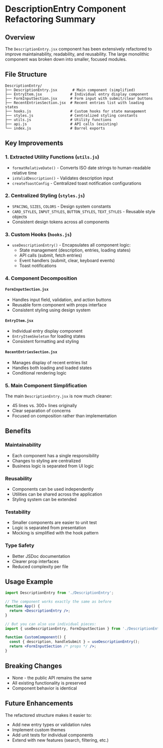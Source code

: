# DescriptionEntry Component Refactoring Summary

## Overview
The `DescriptionEntry.jsx` component has been extensively refactored to improve maintainability, readability, and reusability. The large monolithic component was broken down into smaller, focused modules.

## File Structure
```
DescriptionEntry/
├── DescriptionEntry.jsx       # Main component (simplified)
├── EntryItem.jsx             # Individual entry display component
├── FormInputSection.jsx      # Form input with submit/clear buttons
├── RecentEntriesSection.jsx  # Recent entries list with loading states
├── hooks.js                  # Custom hooks for state management
├── styles.js                 # Centralized styling constants
├── utils.js                  # Utility functions
├── api.js                    # API calls (existing)
└── index.js                  # Barrel exports
```

## Key Improvements

### 1. **Extracted Utility Functions** (`utils.js`)
- `formatRelativeDate()` - Converts ISO date strings to human-readable relative time
- `isValidDescription()` - Validates description input
- `createToastConfig` - Centralized toast notification configurations

### 2. **Centralized Styling** (`styles.js`)
- `SPACING`, `SIZES`, `COLORS` - Design system constants
- `CARD_STYLES`, `INPUT_STYLES`, `BUTTON_STYLES`, `TEXT_STYLES` - Reusable style objects
- Consistent design tokens across all components

### 3. **Custom Hooks** (`hooks.js`)
- `useDescriptionEntry()` - Encapsulates all component logic:
  - State management (description, entries, loading states)
  - API calls (submit, fetch entries)
  - Event handlers (submit, clear, keyboard events)
  - Toast notifications

### 4. **Component Decomposition**

#### `FormInputSection.jsx`
- Handles input field, validation, and action buttons
- Reusable form component with props interface
- Consistent styling using design system

#### `EntryItem.jsx`
- Individual entry display component
- `EntryItemSkeleton` for loading states
- Consistent formatting and styling

#### `RecentEntriesSection.jsx`
- Manages display of recent entries list
- Handles both loading and loaded states
- Conditional rendering logic

### 5. **Main Component Simplification**
The main `DescriptionEntry.jsx` is now much cleaner:
- 45 lines vs. 300+ lines originally
- Clear separation of concerns
- Focused on composition rather than implementation

## Benefits

### **Maintainability**
- Each component has a single responsibility
- Changes to styling are centralized
- Business logic is separated from UI logic

### **Reusability**
- Components can be used independently
- Utilities can be shared across the application
- Styling system can be extended

### **Testability**
- Smaller components are easier to unit test
- Logic is separated from presentation
- Mocking is simplified with the hook pattern

### **Type Safety**
- Better JSDoc documentation
- Clearer prop interfaces
- Reduced complexity per file

## Usage Example

```jsx
import DescriptionEntry from './DescriptionEntry';

// The component works exactly the same as before
function App() {
  return <DescriptionEntry />;
}

// But you can also use individual pieces:
import { useDescriptionEntry, FormInputSection } from './DescriptionEntry';

function CustomComponent() {
  const { description, handleSubmit } = useDescriptionEntry();
  return <FormInputSection /* props */ />;
}
```

## Breaking Changes
- None - the public API remains the same
- All existing functionality is preserved
- Component behavior is identical

## Future Enhancements
The refactored structure makes it easier to:
- Add new entry types or validation rules
- Implement custom themes
- Add unit tests for individual components
- Extend with new features (search, filtering, etc.)
